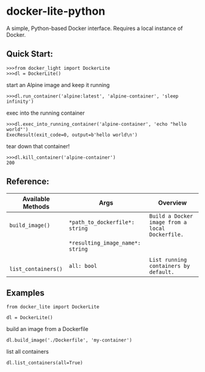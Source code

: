 # docker-lite-python
A simple, Python-based Docker interface. Requires a local instance of Docker.

## Quick Start:
```
>>>from docker_light import DockerLite
>>>dl = DockerLite()
```

start an Alpine image and keep it running
```
>>>dl.run_container('alpine:latest', 'alpine-container', 'sleep infinity')
```
exec into the running container
```
>>>dl.exec_into_running_container('alpine-container', 'echo "hello world"')
ExecResult(exit_code=0, output=b'hello world\n')
```
tear down that container!
```
>>>dl.kill_container('alpine-container')
200
```

## Reference:

| Available Methods | Args|Overview|
|--------|-----|----|
|`build_image()` | `*path_to_dockerfile*: string`|`Build a Docker image from a local Dockerfile.`|
|| `*resulting_image_name*: string`|
||||
|` list_containers()`|`all: bool`|`List running containers by default.`|



## Examples
```
from docker_lite import DockerLite

dl = DockerLite()
```
build an image from a Dockerfile

`dl.build_image('./Dockerfile', 'my-container')`

list all containers

`dl.list_containers(all=True)`






